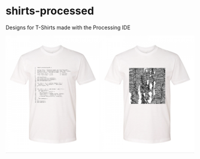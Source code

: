 # shirts-processed
Designs for T-Shirts made with the Processing IDE

![line_flow](/line_flow/mockup.png)
